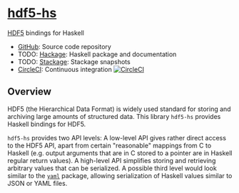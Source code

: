 # [hdf5-hs](https://github.com/eschnett/hdf5-hs)

[HDF5](https://www.hdfgroup.org) bindings for Haskell

* [GitHub](https://github.com/eschnett/hdf5-hs): Source code repository
* TODO: [Hackage](http://hackage.haskell.org/package/hdf5-hs): Haskell
  package and documentation
* TODO: [Stackage](https://www.stackage.org/package/hdf5-hs): Stackage
  snapshots
* [CircleCI](https://circleci.com/gh/eschnett/hdf5-hs): Continuous
  integration
  [![CircleCI](https://circleci.com/gh/eschnett/hdf5-hs.svg?style=svg)](https://circleci.com/gh/eschnett/hdf5-hs)



## Overview

HDF5 (the Hierarchical Data Format) is widely used standard for
storing and archiving large amounts of structured data. This library
`hdf5-hs` provides Haskell bindings for HDF5.

`hdf5-hs` provides two API levels: A low-level API gives rather direct
access to the HDF5 API, apart from certain "reasonable" mappings from
C to Haskell (e.g. output arguments that are in C stored to a pointer
are in Haskell regular return values). A high-level API simplifies
storing and retrieving arbitrary values that can be serialized. A
possible third level would look similar to the
[`yaml`](https://github.com/snoyberg/yaml) package, allowing
serialization of Haskell values similar to JSON or YAML files.
